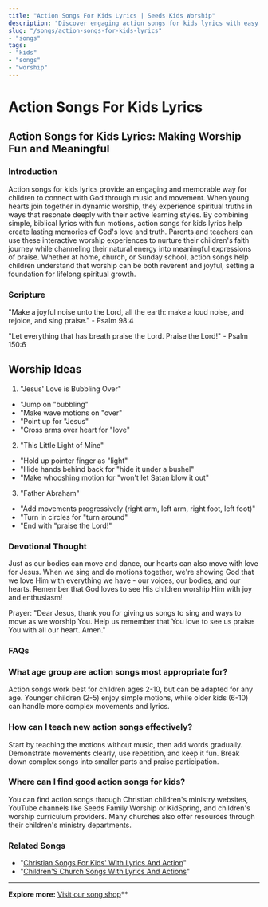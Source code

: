 ```yaml
---
title: "Action Songs For Kids Lyrics | Seeds Kids Worship"
description: "Discover engaging action songs for kids lyrics with easy motions and biblical lessons. Perfect for children's worship, Sunday school, and family devotions."
slug: "/songs/action-songs-for-kids-lyrics"
- "songs"
tags:
- "kids"
- "songs"
- "worship"
---
```


# Action Songs For Kids Lyrics

## Action Songs for Kids Lyrics: Making Worship Fun and Meaningful

### Introduction
Action songs for kids lyrics provide an engaging and memorable way for children to connect with God through music and movement. When young hearts join together in dynamic worship, they experience spiritual truths in ways that resonate deeply with their active learning styles. By combining simple, biblical lyrics with fun motions, action songs for kids lyrics help create lasting memories of God's love and truth. Parents and teachers can use these interactive worship experiences to nurture their children's faith journey while channeling their natural energy into meaningful expressions of praise. Whether at home, church, or Sunday school, action songs help children understand that worship can be both reverent and joyful, setting a foundation for lifelong spiritual growth.

### Scripture
"Make a joyful noise unto the Lord, all the earth: make a loud noise, and rejoice, and sing praise." - Psalm 98:4

"Let everything that has breath praise the Lord. Praise the Lord!" - Psalm 150:6

## Worship Ideas
1. "Jesus' Love is Bubbling Over"
- "Jump on "bubbling"
- "Make wave motions on "over"
- "Point up for "Jesus"
- "Cross arms over heart for "love"

2. "This Little Light of Mine"
- "Hold up pointer finger as "light"
- "Hide hands behind back for "hide it under a bushel"
- "Make whooshing motion for "won't let Satan blow it out"

3. "Father Abraham"
- "Add movements progressively (right arm, left arm, right foot, left foot)"
- "Turn in circles for "turn around"
- "End with "praise the Lord!"

### Devotional Thought
Just as our bodies can move and dance, our hearts can also move with love for Jesus. When we sing and do motions together, we're showing God that we love Him with everything we have - our voices, our bodies, and our hearts. Remember that God loves to see His children worship Him with joy and enthusiasm!

Prayer: "Dear Jesus, thank you for giving us songs to sing and ways to move as we worship You. Help us remember that You love to see us praise You with all our heart. Amen."

### FAQs

### What age group are action songs most appropriate for?
Action songs work best for children ages 2-10, but can be adapted for any age. Younger children (2-5) enjoy simple motions, while older kids (6-10) can handle more complex movements and lyrics.

### How can I teach new action songs effectively?
Start by teaching the motions without music, then add words gradually. Demonstrate movements clearly, use repetition, and keep it fun. Break down complex songs into smaller parts and praise participation.

### Where can I find good action songs for kids?
You can find action songs through Christian children's ministry websites, YouTube channels like Seeds Family Worship or KidSpring, and children's worship curriculum providers. Many churches also offer resources through their children's ministry departments.

### Related Songs

- "[Christian Songs For Kids' With Lyrics And Action](/songs/christian-songs-for-kids-with-lyrics-and-action/)"
- "[Children'S Church Songs With Lyrics And Actions](/songs/children-s-church-songs-with-lyrics-and-actions/)"

---

**Explore more:** [Visit our song shop](https://seedskidsworship.com/shop)**

<!-- Schema Markup -->
<script type="application/ld+json">
{
  "@context": "https://schema.org",
  "@type": "MusicRecording",
  "name": "Action Songs For Kids Lyrics",
  "byArtist": {
    "@type": "MusicGroup",
    "name": "Seeds Kids Worship"
  },
  "isFamilyFriendly": true,
  "url": "https://seedskidsworship.com/songs/action-songs-for-kids-lyrics/"
}
</script>